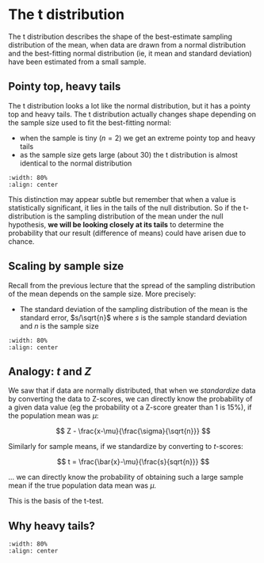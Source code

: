 # The t distribution

The t distribution describes the shape of the best-estimate sampling distribution of the mean, when data are drawn from a normal distribution and the best-fitting normal distribution (ie, it mean and standard deviation) have been estimated from a small sample.

## Pointy top, heavy tails

The t distribution looks a lot like the normal distribution, but it has a pointy top and heavy tails. The t distribution actually changes shape depending on the sample size used to fit the best-fitting normal:
* when the sample is tiny ($n=2$) we get an extreme pointy top and heavy tails
* as the sample size gets large (about 30) the t distribution is almost identical to the normal distribution

```{image} https://raw.githubusercontent.com/jillxoreilly/StatsCourseBook_2024/main/images/MT_wk6_tDist.png
:width: 80%
:align: center
```

This distinction may appear subtle but remember that when a value is statistically significant, it lies in the tails of the null distribution. So if the t-distribution is the sampling distribution of the mean under the null hypothesis, **we will be looking closely at its tails** to determine the probability that our result (difference of means) could have arisen due to chance.

## Scaling by sample size

Recall from the previous lecture that the spread of the sampling distribution of the mean depends on the sample size. More precisely:
* The standard deviation of the sampling distribution of the mean is the standard error, $s/\sqrt{n}$ where $s$ is the sample standard deviation and $n$ is the sample size


```{image} https://raw.githubusercontent.com/jillxoreilly/StatsCourseBook_2024/main/images/MT_wk6_tvsn.png
:width: 80%
:align: center
```


## Analogy: $t$ and $Z$

We saw that if data are normally distributed, that when we *standardize* data by converting the data to Z-scores, we can directly know the probability of a given data value (eg the probability ot a Z-score greater than 1 is 15%), if the population mean was $\mu$:

$$ Z - \frac{x-\mu}{\frac{\sigma}{\sqrt{n}}} $$

Similarly for sample means, if we standardize by converting to $t$-scores:

$$ t = \frac{\bar{x}-\mu}{\frac{s}{sqrt{n}}} $$

... we can directly know the probability of obtaining such a large sample mean if the true population data mean was $\mu$.

This is the basis of the t-test.

## Why heavy tails?

```{image} https://raw.githubusercontent.com/jillxoreilly/StatsCourseBook_2024/main/images/MT_wk6_whytails.png
:width: 80%
:align: center
```